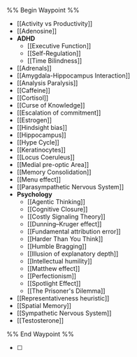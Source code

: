 
%% Begin Waypoint %%
- [[Activity vs Productivity]]
- [[Adenosine]]
- **ADHD**
	- [[Executive Function]]
	- [[Self-Regulation]]
	- [[Time Bilindness]]
- [[Adrenals]]
- [[Amygdala-Hippocampus Interaction]]
- [[Analysis Paralysis]]
- [[Caffeine]]
- [[Cortisol]]
- [[Curse of Knowledge]]
- [[Escalation of commitment]]
- [[Estrogen]]
- [[Hindsight bias]]
- [[Hippocampus]]
- [[Hype Cycle]]
- [[Keratinocytes]]
- [[Locus Coeruleus]]
- [[Medial pre-optic Area]]
- [[Memory Consolidation]]
- [[Menu effect]]
- [[Parasympathetic Nervous System]]
- **Psychology**
	- [[Agentic Thinking]]
	- [[Cognitive Closure]]
	- [[Costly Signaling Theory]]
	- [[Dunning–Kruger effect]]
	- [[Fundamental attribution error]]
	- [[Harder Than You Think]]
	- [[Humble Bragging]]
	- [[Illusion of explanatory depth]]
	- [[Intellectual humility]]
	- [[Matthew effect]]
	- [[Perfectionism]]
	- [[Spotlight Effect]]
	- [[The Prisoner's Dilemma]]
- [[Representativeness heuristic]]
- [[Spatial Memory]]
- [[Sympathetic Nervous System]]
- [[Testosterone]]

%% End Waypoint %%

- [ ] 